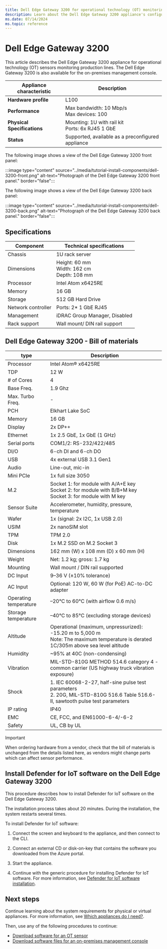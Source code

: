 ```yaml
---
title: Dell Edge Gateway 3200 for operational technology (OT) monitoring - Microsoft Defender for IoT
description: Learn about the Dell Edge Gateway 3200 appliance's configuration when used for OT monitoring with Microsoft Defender for IoT in enterprise deployments.
ms.date: 07/14/2024
ms.topic: reference
---
```


# Dell Edge Gateway 3200

This article describes the Dell Edge Gateway 3200 appliance for operational technology (OT) sensors monitoring production lines. The Dell Edge Gateway 3200 is also available for the on-premises management console.

|Appliance characteristic  | Description|
|---------|---------|
|**Hardware profile** | L100|
|**Performance** | Max bandwidth: 10 Mbp/s<br>Max devices: 100 |
|**Physical Specifications** | Mounting: 1U with rail kit<br>Ports: 6x RJ45 1 GbE|
|**Status** | Supported, available as a preconfigured appliance|

The following image shows a view of the Dell Edge Gateway 3200 front panel:

:::image type="content" source="../media/tutorial-install-components/dell-3200-front.png" alt-text="Photograph of the Dell Edge Gateway 3200 front panel." border="false":::

The following image shows a view of the Dell Edge Gateway 3200 back panel:

:::image type="content" source="../media/tutorial-install-components/dell-3200-back.png" alt-text="Photograph of the Dell Edge Gateway 3200 back panel." border="false":::

## Specifications

|Component| Technical specifications|
|----|----|
|Chassis| 1U rack server |
|Dimensions| Height: 60 mm <br>Width: 162 cm<br>Depth: 108 mm |
|Processor| Intel Atom x6425RE |
|Memory|16 GB |
|Storage| 512 GB Hard Drive |
|Network controller| Ports: 2* 1 GbE RJ45 |
|Management|iDRAC Group Manager, Disabled |
|Rack support| Wall mount/ DIN rail support |

## Dell Edge Gateway 3200 - Bill of materials

|type|Description|
|----|----|
| Processor | Intel Atom® x6425RE |
|TDP | 12 W |
|# of Cores | 4 |
|Base Freq. | 1.9 Ghz |
|Max. Turbo Freq.| - |
|PCH | Elkhart Lake SoC   |
|Memory | 16 GB |
|Display | 2x DP++ |
|Ethernet | 1x 2.5 GbE, 1x GbE (1 GHz) |
|Serial ports| COM1/2: RS-232/422/485   |
|DI/O | 6-ch DI and 6-ch DO |
|USB | 4x external USB 3.1 Gen1 |
|Audio | Line-out, mic-in  |
|Mini PCIe   | 1x full size 3050 |
|M.2 | Socket 1: for module with A/A+E key<br>Socket 2: for module with B/B+M key <br>Socket 3: for module with M key   |
|Sensor Suite  | Accelerometer, humidity, pressure, temperature |
|Wafer | 1x (signal: 2x I2C, 1x USB 2.0) |
|USIM   | 2x nanoSIM slot |
|TPM   | TPM 2.0 |
|Disk| 1x M.2 SSD on M.2 Socket 3 |
|Dimensions   | 162 mm (W) x 108 mm (D) x 60 mm (H) |
|Weight   | Net: 1.2 kg; gross: 1.7 kg  |
|Mounting | Wall mount / DIN rail supported |
|DC Input | 9–36 V (±10% tolerance)   |
|AC Input | Optional: 120 W, 60 W (for PoE) AC-to-DC adapter |
|Operating temperature | –20°C to 60°C (with airflow 0.6 m/s) |
|Storage temperature | –40°C to 85°C (excluding storage devices) |
|Altitude | Operational (maximum, unpressurized): -15.20 m to 5,000 m<br> Note: The maximum temperature is derated 1C/305m above sea level altitude  |
|Humidity| ~95% at 40C (non-condensing) |
|Vibration| MIL-STD-810G METHOD 514.6 category 4 - common carrier (US highway truck vibration exposure) |
|Shock| 1. IEC 60068-2-27, half-sine pulse test parameters<br>2. 20G, MIL-STD-810G 516.6 Table 516.6-II, sawtooth pulse test parameters |
|IP rating | IP40 |
|EMC | CE, FCC, and EN61000-6-4/-6-2 |
| Safety | UL, CB by UL  |

>[!Important]
>
>When ordering hardware from a vendor, check that the bill of materials is unchanged from the details listed here, as vendors might change parts which can affect sensor performance.

## Install Defender for IoT software on the Dell Edge Gateway 3200

This procedure describes how to install Defender for IoT software on the Dell Edge Gateway 3200.

The installation process takes about 20 minutes. During the installation, the system restarts several times.

To install Defender for IoT software:

1. Connect the screen and keyboard to the appliance, and then connect to the CLI.

1. Connect an external CD or disk-on-key that contains the software you downloaded from the Azure portal.

1. Start the appliance.

1. Continue with the generic procedure for installing Defender for IoT software. For more information, see [Defender for IoT software installation](../how-to-install-software.md).

## Next steps

Continue learning about the system requirements for physical or virtual appliances. For more information, see [Which appliances do I need?](../ot-appliance-sizing.md).

Then, use any of the following procedures to continue:

- [Download software for an OT sensor](../ot-deploy/install-software-ot-sensor.md#download-software-files-from-the-azure-portal)
- [Download software files for an on-premises management console](../legacy-central-management/install-software-on-premises-management-console.md#download-software-files-from-the-azure-portal)

